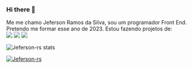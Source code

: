 ### Hi there 👋

Me me chamo Jeferson Ramos da Silva, sou um programador Front End. Pretendo me formar esse ano de 2023. Estou fazendo projetos de:
<br/>
<img src="https://img.shields.io/badge/HTML-239120?style=for-the-badge&logo=html5&logoColor=white"/>
<img src="https://img.shields.io/badge/CSS3-1572B6?style=for-the-badge&logo=css3&logoColor=white"/>
<img src="https://img.shields.io/badge/JavaScript-323330?style=for-the-badge&logo=javascript&logoColor=F7DF1E"/>


![Jeferson-rs stats](https://github-readme-stats.vercel.app/api?username=Jeferson-rs&show_icons=true&theme=transparent)

[![Jeferson-rs](https://github-readme-stats.vercel.app/api/top-langs/?username=Jeferson-rs)](https://github.com/anuraghazra/github-readme-stats)



<!--
**Jeferson-rs/Jeferson-rs** is a ✨ _special_ ✨ repository because its `README.md` (this file) appears on your GitHub profile.

Here are some ideas to get you started:

- 🔭 I’m currently working on ...
- 🌱 I’m currently learning ...
- 👯 I’m looking to collaborate on ...
- 🤔 I’m looking for help with ...
- 💬 Ask me about ...
- 📫 How to reach me: ...
- 😄 Pronouns: ...
- ⚡ Fun fact: ...
-->
